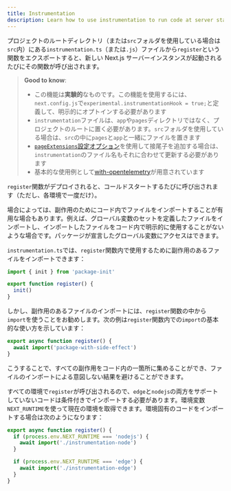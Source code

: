 ```yaml
---
title: Instrumentation
description: Learn how to use instrumentation to run code at server startup in your Next.js app
---
```


<!-- textlint-disable -->

プロジェクトのルートディレクトリ（または`src`フォルダを使用している場合は`src`内）にある`instrumentation.ts`（または`.js`）ファイルから`register`という関数をエクスポートすると、新しい Next.js サーバーインスタンスが起動されるたびにその関数が呼び出されます。

<!-- textlint-enable -->

> **Good to know**:
>
> - この機能は**実験的**なものです。この機能を使用するには、`next.config.js`で`experimental.instrumentationHook = true;`と定義して、明示的にオプトインする必要があります
> - `instrumentation`ファイルは、`app`や`pages`ディレクトリではなく、プロジェクトのルートに置く必要があります。`src`フォルダを使用している場合は、`src`の中に`pages`と`app`と一緒にファイルを置きます
> - [`pageExtensions`設定オプション](/docs/app-router/api-reference/next-config-js/pageExtensions)を使用して接尾子を追加する場合は、`instrumentation`のファイル名もそれに合わせて更新する必要があります
> - 基本的な使用例として[with-opentelemetry](https://github.com/vercel/next.js/tree/canary/examples/with-opentelemetry)が用意されています

`register`関数がデプロイされると、コールドスタートするたびに呼び出されます（ただし、各環境で一度だけ）。

場合によっては、副作用のためにコード内でファイルをインポートすることが有用な場合もあります。例えば、グローバル変数のセットを定義したファイルをインポートし、インポートしたファイルをコード内で明示的に使用することがないような場合です。パッケージが宣言したグローバル変数にアクセスはできます。

`instrumentation.ts`では、`register`関数内で使用するために副作用のあるファイルをインポートできます：

```ts title="your-project/instrumentation.ts"
import { init } from 'package-init'

export function register() {
  init()
}
```

しかし、副作用のあるファイルのインポートには、`register`関数の中から`import`を使うことをお勧めします。次の例は`register`関数内での`import`の基本的な使い方を示しています：

```ts title="your-project/instrumentation.ts"
export async function register() {
  await import('package-with-side-effect')
}
```

こうすることで、すべての副作用をコード内の一箇所に集めることができ、ファイルのインポートによる意図しない結果を避けることができます。

すべての環境で`register`が呼び出されるので、`edge`と`nodejs`の両方をサポートしていないコードは条件付きでインポートする必要があります。環境変数`NEXT_RUNTIME`を使って現在の環境を取得できます。環境固有のコードをインポートする場合は次のようになります：

```ts title="your-project/instrumentation.ts"
export async function register() {
  if (process.env.NEXT_RUNTIME === 'nodejs') {
    await import('./instrumentation-node')
  }

  if (process.env.NEXT_RUNTIME === 'edge') {
    await import('./instrumentation-edge')
  }
}
```
